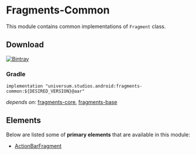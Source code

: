 Fragments-Common
===============

This module contains common implementations of `Fragment` class.

## Download ##
[![Bintray](https://api.bintray.com/packages/universum-studios/android/universum.studios.android%3Afragments/images/download.svg)](https://bintray.com/universum-studios/android/universum.studios.android%3Afragments/_latestVersion)

### Gradle ###

    implementation "universum.studios.android:fragments-common:${DESIRED_VERSION}@aar"

_depends on:_
[fragments-core](https://github.com/universum-studios/android_fragments/tree/master/library-core),
[fragments-base](https://github.com/universum-studios/android_fragments/tree/master/library-base)

## Elements ##

Below are listed some of **primary elements** that are available in this module:

- [ActionBarFragment](https://github.com/universum-studios/android_fragments/tree/master/library-common/src/main/java/universum/studios/android/fragment/ActionBarFragment.java)
